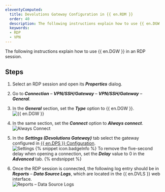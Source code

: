```yaml
---
eleventyComputed:
  title: Devolutions Gateway Configuration in {{ en.RDM }}
  order: 40
  description: The following instructions explain how to use {{ en.DGW }} in an RDP session.
  keywords:
  - RDP
  - VPN
---
```

The following instructions explain how to use {{ en.DGW }} in an RDP session. 

## Steps 

1. Select an RDP session and open its ***Properties*** dialog. 
1. Go to ***Connection*** – ***VPN/SSH/Gateway*** – ***VPN/SSH/Gateway*** – ***General***.
1. In the ***General*** section, set the ***Type*** option to {{ en.DGW }}.  
![{{ en.DGW }}](/img/en/server/DGW0008.png) 
1. In the same section, set the ***Connect*** option to ***Always connect***.  
![Always Connect](/img/en/server/DGW0009.png) 
1. In the ***Settings (Devolutions Gateway)*** tab select the gateway configured in [{{ en.DPS }} Configuration](/server/dgw/server-configuration/).  
![Settings](/img/en/server/DGW0007.png) 
{% snippet icon.badgeInfo %}
To remove the five-second delay when opening a connection, set the ***Delay*** value to 0 in the ***Advanced*** tab.
{% endsnippet %}  

6. Once the RDP session is connected, the following log entry should be in ***Reports*** – ***Data Source Logs***, which are located in the {{ en.DVLS }} web interface.  
![Reports – Data Source Logs](/img/en/server/DGW0010.png) 
